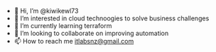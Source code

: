 - 👋 Hi, I’m @kiwikewl73
- 👀 I’m interested in cloud technoogies to solve business challenges
- 🌱 I’m currently learning terraform
- 💞️ I’m looking to collaborate on improving automation
- 📫 How to reach me itlabsnz@gmail.com

<!---
kiwikewl73/kiwikewl73 is a ✨ special ✨ repository because its `README.md` (this file) appears on your GitHub profile.
You can click the Preview link to take a look at your changes.
--->
